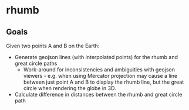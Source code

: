 # rhumb

## Goals
Given two points A and B on the Earth:
* Generate geojson lines (with interpolated points) for the rhumb and great circle paths
    * Work-around for inconsistencies and ambiguities with geojson viewers - e.g. when using Mercator projection may cause a line between just point A and B to display the rhumb line, but the great circle when rendering the globe in 3D.
* Calculate difference in distances between the rhumb and great circle path
